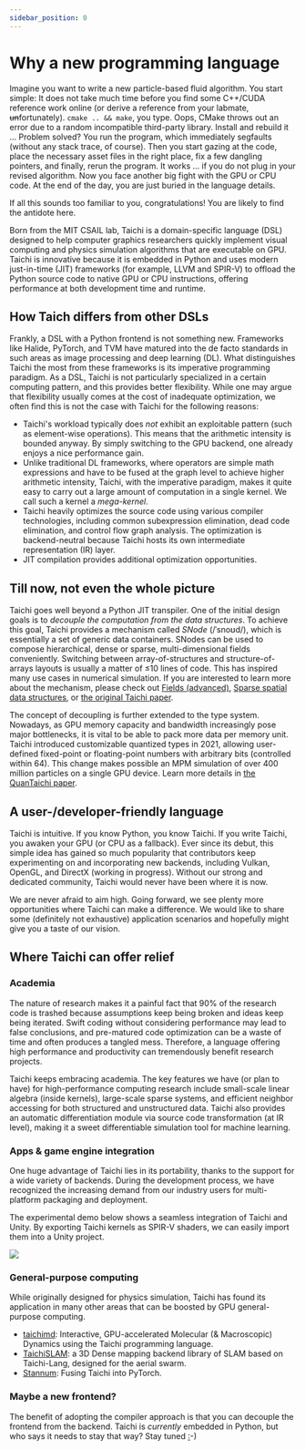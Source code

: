 ```yaml
---
sidebar_position: 0
---
```


# Why a new programming language

Imagine you want to write a new particle-based fluid algorithm. You start simple: It does not take much time before you find some C++/CUDA reference work online (or derive a reference from your labmate, <s>un</s>fortunately). `cmake .. && make`, you type. Oops, CMake throws out an error due to a random incompatible third-party library. Install and rebuild it ... Problem solved? You run the program, which immediately segfaults (without any stack trace, of course). Then you start gazing at the code, place the necessary asset files in the right place, fix a few dangling pointers, and finally, rerun the program. It works ... if you do not plug in your revised algorithm. Now you face another big fight with the GPU or CPU code. At the end of the day, you are just buried in the language details.

If all this sounds too familiar to you, congratulations! You are likely to find the antidote here.

Born from the MIT CSAIL lab, Taichi is a domain-specific language (DSL) designed to help computer graphics researchers quickly implement visual computing and physics simulation algorithms that are executable on GPU. Taichi is innovative because it is embedded in Python and uses modern just-in-time (JIT) frameworks (for example, LLVM and SPIR-V) to offload the Python source code to native GPU or CPU instructions, offering performance at both development time and runtime.

## How Taich differs from other DSLs

Frankly, a DSL with a Python frontend is not something new. Frameworks like Halide, PyTorch, and TVM have matured into the de facto standards in such areas as image processing and deep learning (DL). What distinguishes Taichi the most from these frameworks is its imperative programming paradigm. As a DSL, Taichi is not particularly specialized in a certain computing pattern, and this provides better flexibility. While one may argue that flexibility usually comes at the cost of inadequate optimization, we often find this is not the case with Taichi for the following reasons:

* Taichi's workload typically does *not* exhibit an exploitable pattern (such as element-wise operations). This means that the arithmetic intensity is bounded anyway. By simply switching to the GPU backend, one already enjoys a nice performance gain.
* Unlike traditional DL frameworks, where operators are simple math expressions and have to be fused at the graph level to achieve higher arithmetic intensity, Taichi, with the imperative paradigm, makes it quite easy to carry out a large amount of computation in a single kernel. We call such a kernel a *mega-kernel*.
* Taichi heavily optimizes the source code using various compiler technologies, including common subexpression elimination, dead code elimination, and control flow graph analysis. The optimization is backend-neutral because Taichi hosts its own intermediate representation (IR) layer.
* JIT compilation provides additional optimization opportunities.

## Till now, not even the whole picture

Taichi goes well beyond a Python JIT transpiler. One of the initial design goals is to *decouple the computation from the data structures*. To achieve this goal, Taichi provides a mechanism called *SNode* (/ˈsnoʊd/), which is essentially a set of generic data containers. SNodes can be used to compose hierarchical, dense or sparse, multi-dimensional fields conveniently. Switching between array-of-structures and structure-of-arrays layouts is usually a matter of ≤10 lines of code. This has inspired many use cases in numerical simulation. If you are interested to learn more about the mechanism, please check out [Fields (advanced)](../advanced/layout.md), [Sparse spatial data structures](../advanced/sparse.md), or [the original Taichi paper](https://yuanming.taichi.graphics/publication/2019-taichi/taichi-lang.pdf).

The concept of decoupling is further extended to the type system. Nowadays, as GPU memory capacity and bandwidth increasingly pose major bottlenecks, it is vital to be able to pack more data per memory unit. Taichi introduced customizable quantized types in 2021, allowing user-defined fixed-point or floating-point numbers with arbitrary bits (controlled within 64). This change makes possible an MPM simulation of over 400 million particles on a single GPU device. Learn more details in [the QuanTaichi paper](https://yuanming.taichi.graphics/publication/2021-quantaichi/quantaichi.pdf).

## A user-/developer-friendly language

Taichi is intuitive. If you know Python, you know Taichi. If you write Taichi, you awaken your GPU (or CPU as a fallback). Ever since its debut, this simple idea has gained so much popularity that contributors keep experimenting on and incorporating new backends, including Vulkan, OpenGL, and DirectX (working in progress). Without our strong and dedicated community, Taichi would never have been where it is now.

We are never afraid to aim high. Going forward, we see plenty more opportunities where Taichi can make a difference. We would like to share some (definitely not exhaustive) application scenarios and hopefully might give you a taste of our vision.

## Where Taichi can offer relief

### Academia

The nature of research makes it a painful fact that 90% of the research code is trashed because assumptions keep being broken and ideas keep being iterated. Swift coding without considering performance may lead to false conclusions, and pre-matured code optimization can be a waste of time and often produces a tangled mess. Therefore, a language offering high performance and productivity can tremendously benefit research projects.

Taichi keeps embracing academia. The key features we have (or plan to have) for high-performance computing research include small-scale linear algebra (inside kernels), large-scale sparse systems, and efficient neighbor accessing for both structured and unstructured data. Taichi also provides an automatic differentiation module via source code transformation (at IR level), making it a sweet differentiable simulation tool for machine learning.

### Apps & game engine integration

One huge advantage of Taichi lies in its portability, thanks to the support for a wide variety of backends. During the development process, we have recognized the increasing demand from our industry users for multi-platform packaging and deployment.

The experimental demo below shows a seamless integration of Taichi and Unity. By exporting Taichi kernels as SPIR-V shaders, we can easily import them into a Unity project.

![](https://raw.githubusercontent.com/taichi-dev/public_files/master/taichi/unity_fluid.gif)

### General-purpose computing

While originally designed for physics simulation, Taichi has found its application in many other areas that can be boosted by GPU general-purpose computing.

* [taichimd](https://github.com/victoriacity/taichimd): Interactive, GPU-accelerated Molecular (& Macroscopic) Dynamics using the Taichi programming language.
* [TaichiSLAM](https://github.com/xuhao1/TaichiSLAM): a 3D Dense mapping backend library of SLAM based on Taichi-Lang, designed for the aerial swarm.
* [Stannum](https://github.com/ifsheldon/stannum): Fusing Taichi into PyTorch.

### Maybe a new frontend?

The benefit of adopting the compiler approach is that you can decouple the frontend from the backend. Taichi is *currently* embedded in Python, but who says it needs to stay that way? Stay tuned [:](https://taichi-js.com/playground)-)
